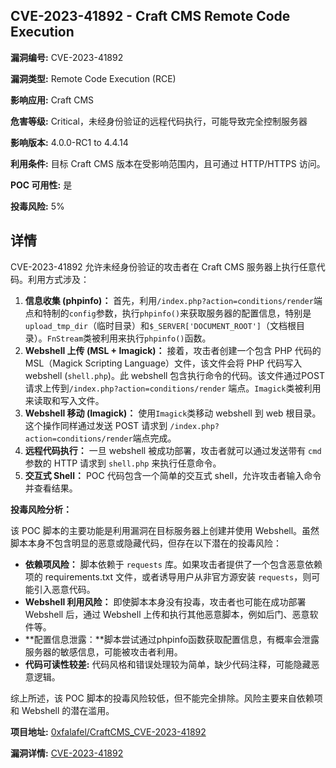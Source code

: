 ## CVE-2023-41892 - Craft CMS Remote Code Execution

**漏洞编号:** CVE-2023-41892

**漏洞类型:** Remote Code Execution (RCE)

**影响应用:** Craft CMS

**危害等级:** Critical，未经身份验证的远程代码执行，可能导致完全控制服务器

**影响版本:** 4.0.0-RC1 to 4.4.14

**利用条件:** 目标 Craft CMS 版本在受影响范围内，且可通过 HTTP/HTTPS 访问。

**POC 可用性:** 是

**投毒风险:** 5%

## 详情

CVE-2023-41892 允许未经身份验证的攻击者在 Craft CMS 服务器上执行任意代码。利用方式涉及：

1.  **信息收集 (phpinfo)：** 首先，利用`/index.php?action=conditions/render`端点和特制的`config`参数，执行`phpinfo()`来获取服务器的配置信息，特别是`upload_tmp_dir`（临时目录）和`$_SERVER['DOCUMENT_ROOT']`（文档根目录）。`FnStream`类被利用来执行`phpinfo()`函数。
2.  **Webshell 上传 (MSL + Imagick)：** 接着，攻击者创建一个包含 PHP 代码的 MSL（Magick Scripting Language）文件，该文件会将 PHP 代码写入 webshell (`shell.php`)。此 webshell 包含执行命令的代码。该文件通过POST请求上传到`/index.php?action=conditions/render` 端点。`Imagick`类被利用来读取和写入文件。
3.  **Webshell 移动 (Imagick)：** 使用`Imagick`类移动 webshell 到 web 根目录。这个操作同样通过发送 POST 请求到 `/index.php?action=conditions/render`端点完成。
4.  **远程代码执行：** 一旦 webshell 被成功部署，攻击者就可以通过发送带有 `cmd` 参数的 HTTP 请求到 `shell.php` 来执行任意命令。
5.  **交互式 Shell：** POC 代码包含一个简单的交互式 shell，允许攻击者输入命令并查看结果。

**投毒风险分析：**

该 POC 脚本的主要功能是利用漏洞在目标服务器上创建并使用 Webshell。虽然脚本本身不包含明显的恶意或隐藏代码，但存在以下潜在的投毒风险：

*   **依赖项风险：** 脚本依赖于 `requests` 库。如果攻击者提供了一个包含恶意依赖项的 requirements.txt 文件，或者诱导用户从非官方源安装 `requests`，则可能引入恶意代码。
*   **Webshell 利用风险：** 即使脚本本身没有投毒，攻击者也可能在成功部署 Webshell 后，通过 Webshell 上传和执行其他恶意脚本，例如后门、恶意软件等。
*   **配置信息泄露：**脚本尝试通过phpinfo函数获取配置信息，有概率会泄露服务器的敏感信息，可能被攻击者利用。
*  **代码可读性较差:** 代码风格和错误处理较为简单，缺少代码注释，可能隐藏恶意逻辑。

综上所述，该 POC 脚本的投毒风险较低，但不能完全排除。风险主要来自依赖项和 Webshell 的潜在滥用。


**项目地址:** [0xfalafel/CraftCMS_CVE-2023-41892](https://github.com/0xfalafel/CraftCMS_CVE-2023-41892)

**漏洞详情:** [CVE-2023-41892](https://nvd.nist.gov/vuln/detail/CVE-2023-41892)